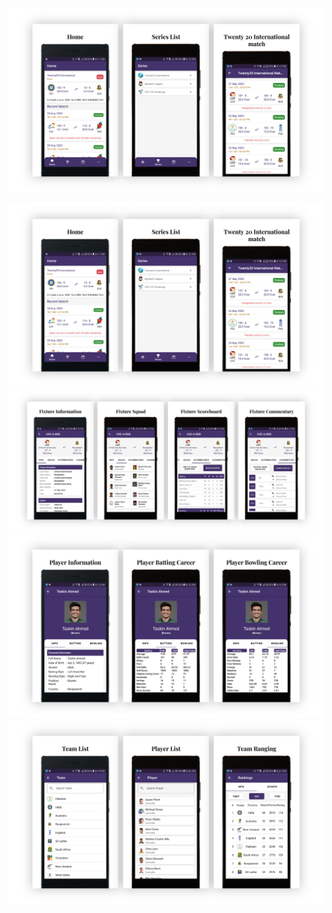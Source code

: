 <!-- <video width="320" height="240" controls>
  <source src="https://github.com/Saiful-Lab/cricket-app/blame/541da4f04cf349a1688daf07104347023b61fd44/snapshot/App_Snapshot.mp4" type="video/mp4">
</video> -->
[![Vide video](./snapshot/home.png)](https://github.com/Saiful-Lab/cricket-app/blame/541da4f04cf349a1688daf07104347023b61fd44/snapshot/App_Snapshot.mp4)
<!-- <video src="/snapshot/App_Snapshot.mp4"></video> -->
<!-- https://github.com/Saiful-Lab/cricket-app/blame/541da4f04cf349a1688daf07104347023b61fd44/snapshot/App_Snapshot.mp4 -->
<!-- [![Alternate Text](./snapshot/App_Snapshot.mp4)](./snapshot/App_Snapshot.mp4) -->

![Home Feature](./snapshot/home.png)
![Fixture Match](./snapshot/fixture.png)
![Player Information](./snapshot/player_info.png)
![List Feature](./snapshot/list.png)
